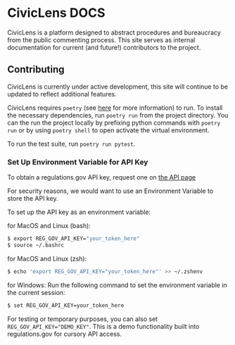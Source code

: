 
CivicLens DOCS
==================

CivicLens is a platform designed to abstract procedures and bureaucracy from the public commenting process. This site serves as internal documentation for current (and future!) contributors to the project. 


## Contributing

CivicLens is currently under active development, this site will continue to be updated to reflect additional features. 

CivicLens requires `poetry` (see [here](https://python-poetry.org/) for more information) to run. To install the necessary dependencies, run `poetry run` from the project directory. You can the run the project locally by prefixing python commands with `poetry run` or by using `poetry shell` to open activate the virtual environment. 

To run the test suite, run `poetry run pytest`. 

### Set Up Environment Variable for API Key
To obtain a regulations.gov API key, request one on [the API page](https://open.gsa.gov/api/regulationsgov/#getting-started)

For security reasons, we would want to use an Environment Variable to store the API key.

To set up the API key as an environment variable:

for MacOS and Linux (bash):
```bash
$ export REG_GOV_API_KEY="your_token_here"
$ source ~/.bashrc
```

for MacOS and Linux (zsh):
```zsh
$ echo 'export REG_GOV_API_KEY="your_token_here"' >> ~/.zshenv
```

for Windows:
Run the following command to set the environment variable in the current session:
```bash
$ set REG_GOV_API_KEY=your_token_here
```

For testing or temporary purposes, you can also set ```REG_GOV_API_KEY="DEMO_KEY"```. This is a demo functionality built into regulations.gov for cursory API access. 





